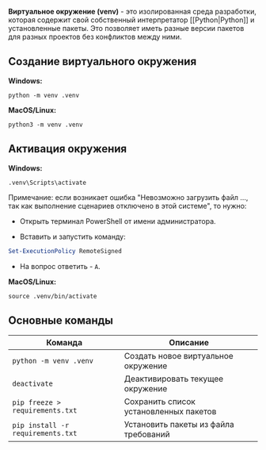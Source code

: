 **Виртуальное окружение (venv)** - это изолированная среда разработки, которая содержит свой собственный интерпретатор [[Python|Python]] и установленные пакеты. Это позволяет иметь разные версии пакетов для разных проектов без конфликтов между ними.

## Создание виртуального окружения

**Windows:**

```Shell
python -m venv .venv
```

**MacOS/Linux:**

```Shell
python3 -m venv .venv
```

## Активация окружения

**Windows:**

```Shell
.venv\Scripts\activate
```

Примечание: если возникает ошибка "Невозможно загрузить файл ..., так как выполнение сценариев отключено в этой системе", то нужно:

- Открыть терминал PowerShell от имени администратора.

- Вставить и запустить команду: 

```PowerShell
Set-ExecutionPolicy RemoteSigned
```

- На вопрос ответить - `A`.

**MacOS/Linux:**

```Shell
source .venv/bin/activate
```

## Основные команды

| Команда                           | Описание                               |
| --------------------------------- | -------------------------------------- |
| `python -m venv .venv`            | Создать новое виртуальное окружение    |
| `deactivate`                      | Деактивировать текущее окружение       |
| `pip freeze > requirements.txt`   | Сохранить список установленных пакетов |
| `pip install -r requirements.txt` | Установить пакеты из файла требований  |
